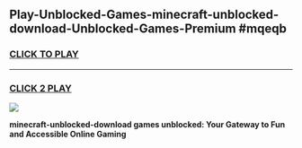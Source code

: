 
## Play-Unblocked-Games-minecraft-unblocked-download-Unblocked-Games-Premium #mqeqb
<h3>
<a href="https://premium.freeplayer.one?title=minecraft-unblocked-download&ref=12M">CLICK TO PLAY</a></h3>
<hr>

<h3>
<a href="https://premium.freeplayer.one?title=minecraft-unblocked-download&ref=12M">CLICK 2 PLAY</a>
  
</h3>

<a href="https://premium.freeplayer.one?title=minecraft-unblocked-download&ref=12M"><img src="https://clearcache.store/games.png"></a>


**minecraft-unblocked-download games unblocked: Your Gateway to Fun and Accessible Online Gaming**
